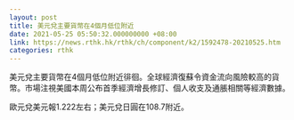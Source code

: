 ```yaml
---
layout: post
title: 美元兌主要貨幣在4個月低位附近
date: 2021-05-25 05:50:32.000000000 +08:00
link: https://news.rthk.hk/rthk/ch/component/k2/1592478-20210525.htm
categories: rthk
---
```


美元兌主要貨幣在4個月低位附近徘徊。全球經濟復蘇令資金流向風險較高的貨幣。市場注視美國本周公布首季經濟增長修訂、個人收支及通脹相關等經濟數據。

歐元兌美元報1.222左右；美元兌日圓在108.7附近。
